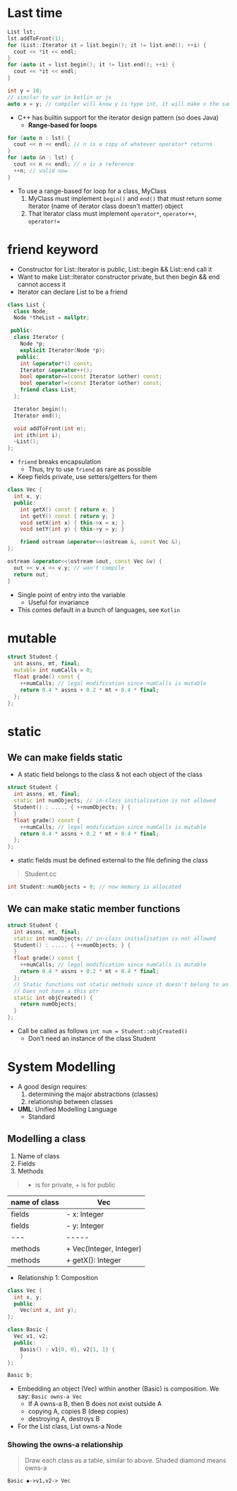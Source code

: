 # Last time

```cpp
List lst;
lst.addToFront(1);
for (List::Iterator it = list.begin(); it != list.end(); ++i) {
  cout << *it << endl;
}
for (auto it = list.begin(); it != list.end(); ++i) {
  cout << *it << endl;
}
```

```cpp
int y = 10;
// similar to var in kotlin or js
auto x = y; // compiler will know y is type int, it will make x the same type as y
```

* C++ has builtin support for the iterator design pattern (so does Java)
  * **Range-based for loops**

```cpp
for (auto n : lst) {
  cout << n << endl; // n is a copy of whatever operator* returns
}
for (auto &n : lst) {
  cout << n << endl; // n is a reference
  ++n; // valid now
}
```

* To use a range-based for loop for a class, MyClass
  1. MyClass must implement `begin()` and `end()` that must return some Iterator (name of iterator class doesn't matter) object
  2. That Iterator class must implement `operator*`, `operator++`, `operator!=`

# friend keyword

* Constructor for List::Iterator is public, List::begin && List::end call it
* Want to make List::Iterator constructor private, but then begin && end cannot access it
* Iterator can declare List to be a friend

```cpp
class List {
  class Node;
  Node *theList = nullptr;

 public:
  class Iterator {
    Node *p;
    explicit Iterator(Node *p);
   public:
    int &operator*() const;
    Iterator &operator++();
    bool operator==(const Iterator &other) const;
    bool operator!=(const Iterator &other) const;
    friend class List;
  };

  Iterator begin();
  Iterator end();

  void addToFront(int n);
  int ith(int i);
  ~List();
};
```

* `friend` breaks encapsulation
  * Thus, try to use `friend` as rare as possible
* Keep fields private, use setters/getters for them

```cpp
class Vec {
  int x, y;
  public:
    int getX() const { return x; }
    int getY() const { return y; }
    void setX(int x) { this->x = x; }
    void setY(int y) { this->y = y; }

    friend ostream &operator<<(ostream &, const Vec &);
};

ostream &operator<<(ostream &out, const Vec &v) {
  out << v.x << v.y; // won't compile
  return out;
}
```

* Single point of entry into the variable
  * Useful for invariance
* This comes default in a bunch of languages, see `Kotlin`

# mutable

```cpp
struct Student {
  int assns, mt, final;
  mutable int numCalls = 0;
  float grade() const {
    ++numCalls; // legal modification since numCalls is mutable
    return 0.4 * assns + 0.2 * mt + 0.4 * final;
  };
};
```

# static

## We can make fields static

* A static field belongs to the class & not each object of the class

```cpp
struct Student {
  int assns, mt, final;
  static int numObjects; // in-class initialisation is not allowed
  Student() : ..... { ++numObjects; } {
  }
  float grade() const {
    ++numCalls; // legal modification since numCalls is mutable
    return 0.4 * assns + 0.2 * mt + 0.4 * final;
  };
};
```

* static fields must be defined external to the file defining the class

> Student.cc

```cpp
int Student::numObjects = 0; // now memory is allocated
```

## We can make static member functions

```cpp
struct Student {
  int assns, mt, final;
  static int numObjects; // in-class initialisation is not allowed
  Student() : ..... { ++numObjects; } {
  }
  float grade() const {
    ++numCalls; // legal modification since numCalls is mutable
    return 0.4 * assns + 0.2 * mt + 0.4 * final;
  };
  // Static functions not static methods since it doesn't belong to an instance of a class
  // Does not have a this ptr
  static int objCreated() {
    return numObjects;
  }
};
```

* Call be called as follows `int num = Student::objCreated()`
  * Don't need an instance of the class Student

# System Modelling

* A good design requires:
  1. determining the major abstractions (classes)
  2. relationship between classes
* **UML**: Unified Modelling Language
  * Standard

## Modelling a class

1. Name of class
2. Fields
3. Methods

> - is for private, + is for public

| name of class | Vec |
| ------- | ------------ |
| fields | - x: Integer |
| fields | - y: Integer |
| --- | ----- |
| methods | + Vec(Integer, Integer) |
| methods | + getX(): Integer |

* Relationship 1: Composition

```cpp
class Vec {
  int x, y;
  public:
    Vec(int x, int y);
};

class Basic {
  Vec v1, v2;
  public:
    Basis() : v1{0, 0}, v2{1, 1} {
    }
};

Basic b;
```

* Embedding an object (Vec) within another (Basic) is composition. We say: `Basic owns-a Vec`
  * If A owns-a B, then B does not exist outside A
  * copying A, copies B (deep copies)
  * destroying A, destroys B
* For the List class, List owns-a Node

### Showing the owns-a relationship

> Draw each class as a table, similar to above. Shaded diamond means owns-a

`Basic ◆->v1,v2-> Vec`
